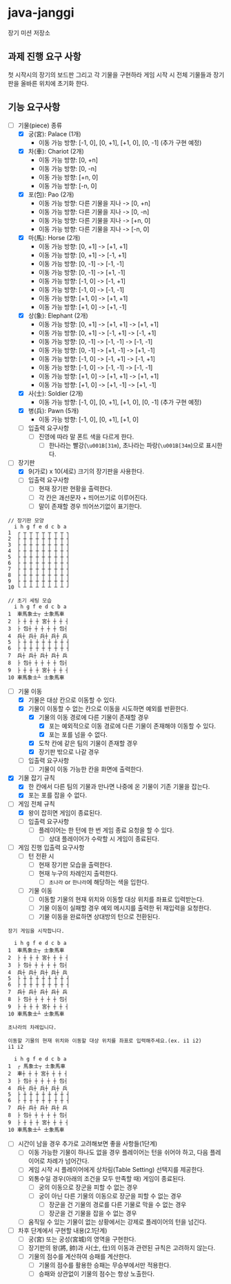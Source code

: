 # java-janggi

장기 미션 저장소

## 과제 진행 요구 사항

첫 시작시의 장기의 보드판 그리고 각 기물을 구현하라
게임 시작 시 전체 기물들과 장기판을 올바른 위치에 초기화 한다.

## 기능 요구사항

- [ ] 기물(piece) 종류
    - [x] 궁(宮): Palace (1개)
        - 이동 가능 방향: [-1, 0], [0, +1], [+1, 0], [0, -1] (추가 구현 예정)
    - [x] 차(車): Chariot (2개)
        - 이동 가능 방향: [0, +n]
        - 이동 가능 방향: [0, -n]
        - 이동 가능 방향: [+n, 0]
        - 이동 가능 방향: [-n, 0]
    - [x] 포(包): Pao (2개)
        - 이동 가능 방향: 다른 기물을 지나 -> [0, +n]
        - 이동 가능 방향: 다른 기물을 지나 -> [0, -n]
        - 이동 가능 방향: 다른 기물을 지나 -> [+n, 0]
        - 이동 가능 방향: 다른 기물을 지나 -> [-n, 0]
    - [x] 마(馬): Horse (2개)
        - 이동 가능 방향: [0, +1] -> [+1, +1]
        - 이동 가능 방향: [0, +1] -> [-1, +1]
        - 이동 가능 방향: [0, -1] -> [-1, -1]
        - 이동 가능 방향: [0, -1] -> [+1, -1]
        - 이동 가능 방향: [-1, 0] -> [-1, +1]
        - 이동 가능 방향: [-1, 0] -> [-1, -1]
        - 이동 가능 방향: [+1, 0] -> [+1, +1]
        - 이동 가능 방향: [+1, 0] -> [+1, -1]
    - [x] 상(象): Elephant (2개)
        - 이동 가능 방향: [0, +1] -> [+1, +1] -> [+1, +1]
        - 이동 가능 방향: [0, +1] -> [-1, +1] -> [-1, +1]
        - 이동 가능 방향: [0, -1] -> [-1, -1] -> [-1, -1]
        - 이동 가능 방향: [0, -1] -> [+1, -1] -> [+1, -1]
        - 이동 가능 방향: [-1, 0] -> [-1, +1] -> [-1, +1]
        - 이동 가능 방향: [-1, 0] -> [-1, -1] -> [-1, -1]
        - 이동 가능 방향: [+1, 0] -> [+1, +1] -> [+1, +1]
        - 이동 가능 방향: [+1, 0] -> [+1, -1] -> [+1, -1]
    - [x] 사(士): Soldier (2개)
      - 이동 가능 방향: [-1, 0], [0, +1], [+1, 0], [0, -1] (추가 구현 예정) 
    - [x] 병(兵): Pawn (5개)
      - 이동 가능 방향: [-1, 0], [0, +1], [+1, 0]
    - [ ] 입출력 요구사항
      - [ ] 진영에 따라 말 폰트 색을 다르게 한다.
        - [ ] 한나라는 빨강(`\u001B[31m`), 초나라는 파랑(`\u001B[34m`)으로 표시한다.
        
- [ ] 장기판
    - [x] 9(가로) x 10(세로) 크기의 장기판을 사용한다.
    - [ ] 입출력 요구사항
        - [ ] 현재 장기판 현황을 출력한다.
        - [ ] 각 칸은 괘선문자 + 띄어쓰기로 이루어진다.
        - [ ] 말이 존재할 경우 띄어쓰기없이 표기한다.

```
// 장기판 모양
  i h g f e d c b a
1  ┌ ┬ ┬ ┬ ┬ ┬ ┬ ┬ ┐
2  ├ ┼ ┼ ┼ ┼ ┼ ┼ ┼ ┤
3  ├ ┼ ┼ ┼ ┼ ┼ ┼ ┼ ┤
4  ├ ┼ ┼ ┼ ┼ ┼ ┼ ┼ ┤
5  ├ ┼ ┼ ┼ ┼ ┼ ┼ ┼ ┤
6  ├ ┼ ┼ ┼ ┼ ┼ ┼ ┼ ┤
7  ├ ┼ ┼ ┼ ┼ ┼ ┼ ┼ ┤
8  ├ ┼ ┼ ┼ ┼ ┼ ┼ ┼ ┤
9  ├ ┼ ┼ ┼ ┼ ┼ ┼ ┼ ┤
10 └ ┴ ┴ ┴ ┴ ┴ ┴ ┴ ┘

// 초기 세팅 모습
  i h g f e d c b a
1  車馬象士┬ 士象馬車
2  ├ ┼ ┼ ┼ 宮┼ ┼ ┼ ┤
3  ├ 包┼ ┼ ┼ ┼ ┼ 包┤
4  兵┼ 兵┼ 兵┼ 兵┼ 兵
5  ├ ┼ ┼ ┼ ┼ ┼ ┼ ┼ ┤
6  ├ ┼ ┼ ┼ ┼ ┼ ┼ ┼ ┤
7  兵┼ 兵┼ 兵┼ 兵┼ 兵
8  ├ 包┼ ┼ ┼ ┼ ┼ 包┤
9  ├ ┼ ┼ ┼ 宮┼ ┼ ┼ ┤
10 車馬象士┴ 士象馬車
```

- [ ] 기물 이동
    - [x] 기물은 대상 칸으로 이동할 수 있다.
    - [x] 기물이 이동할 수 없는 칸으로 이동을 시도하면 예외를 반환한다.
      - [x] 기물의 이동 경로에 다른 기물이 존재할 경우
        - [x] 포는 예외적으로 이동 경로에 다른 기물이 존재해야 이동할 수 있다.
        - [x] 포는 포를 넘을 수 없다.
      - [x] 도착 칸에 같은 팀의 기물이 존재할 경우
      - [x] 장기판 밖으로 나갈 경우
  - [ ] 입출력 요구사항
      - [ ] 기물이 이동 가능한 칸을 화면에 출력한다.

- [x] 기물 잡기 규칙
  - [x] 한 칸에서 다른 팀의 기물과 만나면 나중에 온 기물이 기존 기물을 잡는다.
  - [x] 포는 포를 잡을 수 없다.

- [ ] 게임 전체 규칙
  - [x] 왕이 잡히면 게임이 종료된다.
  - [ ] 입출력 요구사항
    - [ ] 플레이어는 한 턴에 한 번 게임 종료 요청을 할 수 있다.
      - [ ] 상대 플레이어가 수락할 시 게임이 종료된다.

- [ ] 게임 진행 입출력 요구사항
  - [ ] 턴 전환 시
    - [ ] 현재 장기판 모습을 출력한다.
    - [ ] 현재 누구의 차례인지 출력한다.
      - [ ] `초나라` or `한나라`에 해당하는 색을 입한다.
  - [ ] 기물 이동
    - [ ] 이동할 기물의 현재 위치와 이동할 대상 위치를 좌표로 입력받는다.
    - [ ] 기물 이동이 실패할 경우 예외 메시지를 출력한 뒤 재입력을 요청한다.
    - [ ] 기물 이동을 완료하면 상대방의 턴으로 전환된다.
  
```
장기 게임을 시작합니다.

  i h g f e d c b a
1  車馬象士┬ 士象馬車
2  ├ ┼ ┼ ┼ 宮┼ ┼ ┼ ┤
3  ├ 包┼ ┼ ┼ ┼ ┼ 包┤
4  兵┼ 兵┼ 兵┼ 兵┼ 兵
5  ├ ┼ ┼ ┼ ┼ ┼ ┼ ┼ ┤
6  ├ ┼ ┼ ┼ ┼ ┼ ┼ ┼ ┤
7  兵┼ 兵┼ 兵┼ 兵┼ 兵
8  ├ 包┼ ┼ ┼ ┼ ┼ 包┤
9  ├ ┼ ┼ ┼ 宮┼ ┼ ┼ ┤
10 車馬象士┴ 士象馬車

초나라의 차례입니다.

이동할 기물의 현재 위치와 이동할 대상 위치를 좌표로 입력해주세요.(ex. i1 i2)
i1 i2

  i h g f e d c b a
1  ┌ 馬象士┬ 士象馬車
2  車┼ ┼ ┼ 宮┼ ┼ ┼ ┤
3  ├ 包┼ ┼ ┼ ┼ ┼ 包┤
4  兵┼ 兵┼ 兵┼ 兵┼ 兵
5  ├ ┼ ┼ ┼ ┼ ┼ ┼ ┼ ┤
6  ├ ┼ ┼ ┼ ┼ ┼ ┼ ┼ ┤
7  兵┼ 兵┼ 兵┼ 兵┼ 兵
8  ├ 包┼ ┼ ┼ ┼ ┼ 包┤
9  ├ ┼ ┼ ┼ 宮┼ ┼ ┼ ┤
10 車馬象士┴ 士象馬車
```

- [ ] 시간이 남을 경우 추가로 고려해보면 좋을 사항들(1단계)
  - [ ] 이동 가능한 기물이 하나도 없을 경우 플레이어는 턴을 쉬어야 하고, 다음 플레이어로 차례가 넘어간다.
  - [ ] 게임 시작 시 플레이어에게 상차림(Table Setting) 선택지를 제공한다.
  - [ ] 외통수일 경우(아래의 조건을 모두 만족할 때) 게임이 종료된다.
    - [ ] 궁의 이동으로 장군을 피할 수 없는 경우
    - [ ] 궁이 아닌 다른 기물의 이동으로 장군을 피할 수 없는 경우
        - [ ] 장군을 건 기물의 경로를 다른 기물로 막을 수 없는 경우
        - [ ] 장군을 건 기물을 잡을 수 없는 경우
  - [ ] 움직일 수 있는 기물이 없는 상황에서는 강제로 플레이어의 턴을 넘긴다.

- [ ] 차후 단계에서 구현할 내용(2.1단계)
    - [ ] 궁(宮) 또는 궁성(宮城)의 영역을 구현한다.
    - [ ] 장기판의 왕(將, 帥)과 사(士, 仕)의 이동과 관련된 규칙은 고려하지 않는다.
    - [ ] 기물의 점수를 계산하여 승패를 계산한다.
      - [ ] 기물의 점수를 활용한 승패는 무승부에서만 적용한다.
      - [ ] 승패와 상관없이 기물의 점수는 항상 노출한다.
